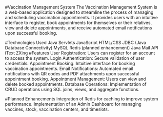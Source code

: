 


#Vaccination Management System
	The Vaccination Management System is a web-based application designed to streamline the process of managing and scheduling vaccination appointments. 
	It provides users with an intuitive interface to register, book appointments for themselves or their relatives, view and delete appointments, 
	and receive automated email notifications upon successful booking.

#Technologies Used
	Java Servlets
	JavaScript
	HTML/CSS
	JDBC (Java Database Connectivity)
	MySQL
	Redis (planned enhancement)
	Java Mail API
	iText
	ZXing
#Features
	User Registration: Users can register for an account to access the system.
	Login Authentication: Secure validation of user credentials.
	Appointment Booking: Intuitive interface for booking vaccination appointments.
	Email Notifications: Automated email notifications with QR codes and PDF attachments upon successful appointment booking.
	Appointment Management: Users can view and delete booked appointments.
	Database Operations: Implementation of CRUD operations using SQL joins, views, and aggregate functions.

#Planned Enhancements
	Integration of Redis for caching to improve system performance.
	Implementation of an Admin Dashboard for managing vaccines, stock, vaccination centers, and timeslots.
